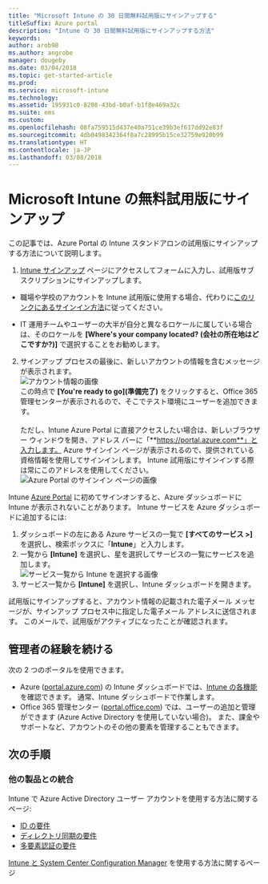 ```yaml
---
title: "Microsoft Intune の 30 日間無料試用版にサインアップする"
titleSuffix: Azure portal
description: "Intune の 30 日間無料試用版にサインアップする方法"
keywords: 
author: arob98
ms.author: angrobe
manager: dougeby
ms.date: 03/04/2018
ms.topic: get-started-article
ms.prod: 
ms.service: microsoft-intune
ms.technology: 
ms.assetid: 195931c0-8208-43bd-b0af-b1f8e469a32c
ms.suite: ems
ms.custom: 
ms.openlocfilehash: 08fa759515d437e40a751ce39b3ef617dd92e83f
ms.sourcegitcommit: 4db0498342364f8a7c28995b15ce32759e920b99
ms.translationtype: HT
ms.contentlocale: ja-JP
ms.lasthandoff: 03/08/2018
---
```

# <a name="sign-up-for-a-microsoft-intune-free-trial"></a>Microsoft Intune の無料試用版にサインアップ


この記事では、Azure Portal の Intune スタンドアロンの試用版にサインアップする方法について説明します。

1. [Intune サインアップ](https://portal.office.com/Signup/Signup.aspx?OfferId=40BE278A-DFD1-470a-9EF7-9F2596EA7FF9&dl=INTUNE_A&ali=1#0%20) ページにアクセスしてフォームに入力し、試用版サブスクリプションにサインアップします。
* 職場や学校のアカウントを Intune 試用版に使用する場合、代わりに[このリンクにあるサインイン方法](/intune/account-sign-up)に従ってください。

* IT 運用チームやユーザーの大半が自分と異なるロケールに属している場合は、そのロケールを **[Where's your company located? (会社の所在地はどこですか?)]** で選択することをお勧めします。

2. サインアップ プロセスの最後に、新しいアカウントの情報を含むメッセージが表示されます。 <br/> ![アカウント情報の画像](./media/2-end-of-sign-up-process.png) <br/>この時点で **[You're ready to go]\(準備完了\)** をクリックすると、Office 365 管理センターが表示されるので、そこでテスト環境にユーザーを追加できます。 <br/><br/>ただし、Intune Azure Portal に直接アクセスしたい場合は、新しいブラウザー ウィンドウを開き、アドレス バーに「**https://portal.azure.com**」と入力します。 Azure サインイン ページが表示されるので、提供されている資格情報を使用してサインインします。 Intune 試用版にサインインする際は常にこのアドレスを使用してください。 <br/> ![Azure Portal のサインイン ページの画像](./media/azure-portal-signin.png)

Intune [Azure Portal](https://portal.azure.com) に初めてサインオンすると、Azure ダッシュボードに Intune が表示されないことがあります。 Intune サービスを Azure ダッシュボードに追加するには:
1. ダッシュボードの左にある Azure サービスの一覧で **[すべてのサービス >]** を選択し、検索ボックスに「**Intune**」と入力します。
2. 一覧から **[Intune]** を選択し、星を選択してサービスの一覧にサービスを追加します。<br/> ![サービス一覧から Intune を選択する画像](./media/azure-add-intune1.png)
3. サービス一覧から **[Intune]** を選択し、Intune ダッシュボードを開きます。

試用版にサインアップすると、アカウント情報の記載された電子メール メッセージが、サインアップ プロセス中に指定した電子メール アドレスに送信されます。 このメールで、試用版がアクティブになったことが確認されます。

## <a name="keeping-the-admin-experiences-straight"></a>管理者の経験を続ける

次の 2 つのポータルを使用できます。
- Azure ([portal.azure.com](https://portal.azure.com)) の Intune ダッシュボードでは、[Intune の各機能](what-is-intune.md)を確認できます。 通常、Intune ダッシュボードで作業します。
- Office 365 管理センター ([portal.office.com](https://portal.office.com)) では、ユーザーの追加と管理ができます (Azure Active Directory を使用していない場合)。 また、課金やサポートなど、アカウントのその他の要素を管理することもできます。

## <a name="next-steps"></a>次の手順

### <a name="integration-with-other-products"></a>他の製品との統合
Intune で Azure Active Directory ユーザー アカウントを使用する方法に関するページ:
- [ID の要件](https://docs.microsoft.com/active-directory/active-directory-hybrid-identity-design-considerations-overview#design-considerations-overview)
- [ディレクトリ同期の要件](https://docs.microsoft.com/active-directory/active-directory-hybrid-identity-design-considerations-directory-sync-requirements)
- [多要素認証の要件](https://docs.microsoft.com/active-directory/active-directory-hybrid-identity-design-considerations-multifactor-auth-requirements)

[Intune と System Center Configuration Manager](https://docs.microsoft.com/sccm/mdm/understand/hybrid-mobile-device-management) を使用する方法に関するページ
